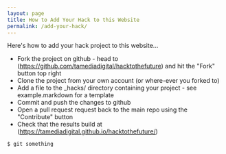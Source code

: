 ```yaml
---
layout: page
title: How to Add Your Hack to this Website
permalink: /add-your-hack/
---
```


Here's how to add your hack project to this website...


- Fork the project on github - head to (https://github.com/tamediadigital/hacktothefuture) and hit the "Fork" button top right 
- Clone the project from your own account (or where-ever you forked to)
- Add a file to the _hacks/ directory containing your project - see example.markdown for a template
- Commit and push the changes to github
- Open a pull request request back to the main repo using the "Contribute" button
- Check that the results build at (https://tamediadigital.github.io/hacktothefuture/)


```sh
$ git something
```
